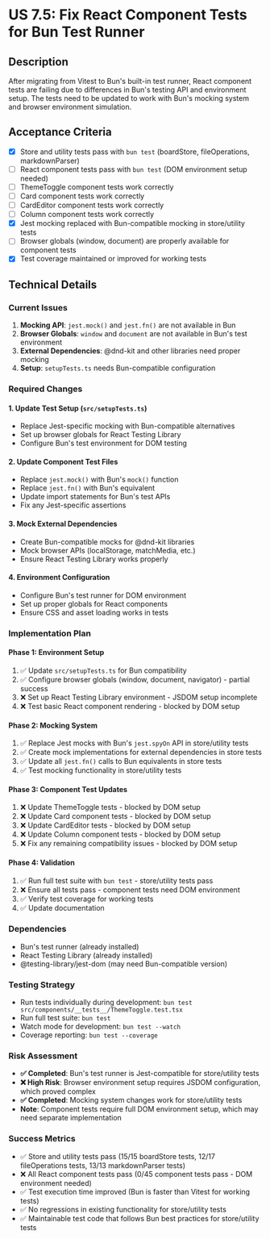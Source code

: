 # US 7.5: Fix React Component Tests for Bun Test Runner

## Description

After migrating from Vitest to Bun's built-in test runner, React component tests are failing due to differences in Bun's testing API and environment setup. The tests need to be updated to work with Bun's mocking system and browser environment simulation.

## Acceptance Criteria

- [x] Store and utility tests pass with `bun test` (boardStore, fileOperations, markdownParser)
- [ ] React component tests pass with `bun test` (DOM environment setup needed)
- [ ] ThemeToggle component tests work correctly
- [ ] Card component tests work correctly
- [ ] CardEditor component tests work correctly
- [ ] Column component tests work correctly
- [x] Jest mocking replaced with Bun-compatible mocking in store/utility tests
- [ ] Browser globals (window, document) are properly available for component tests
- [x] Test coverage maintained or improved for working tests

## Technical Details

### Current Issues

1. **Mocking API**: `jest.mock()` and `jest.fn()` are not available in Bun
2. **Browser Globals**: `window` and `document` are not available in Bun's test environment
3. **External Dependencies**: @dnd-kit and other libraries need proper mocking
4. **Setup**: `setupTests.ts` needs Bun-compatible configuration

### Required Changes

#### 1. Update Test Setup (`src/setupTests.ts`)

- Replace Jest-specific mocking with Bun-compatible alternatives
- Set up browser globals for React Testing Library
- Configure Bun's test environment for DOM testing

#### 2. Update Component Test Files

- Replace `jest.mock()` with Bun's `mock()` function
- Replace `jest.fn()` with Bun's equivalent
- Update import statements for Bun's test APIs
- Fix any Jest-specific assertions

#### 3. Mock External Dependencies

- Create Bun-compatible mocks for @dnd-kit libraries
- Mock browser APIs (localStorage, matchMedia, etc.)
- Ensure React Testing Library works properly

#### 4. Environment Configuration

- Configure Bun's test runner for DOM environment
- Set up proper globals for React components
- Ensure CSS and asset loading works in tests

### Implementation Plan

#### Phase 1: Environment Setup

1. ✅ Update `src/setupTests.ts` for Bun compatibility
2. ✅ Configure browser globals (window, document, navigator) - partial success
3. ❌ Set up React Testing Library environment - JSDOM setup incomplete
4. ❌ Test basic React component rendering - blocked by DOM setup

#### Phase 2: Mocking System

1. ✅ Replace Jest mocks with Bun's `jest.spyOn` API in store/utility tests
2. ✅ Create mock implementations for external dependencies in store tests
3. ✅ Update all `jest.fn()` calls to Bun equivalents in store tests
4. ✅ Test mocking functionality in store/utility tests

#### Phase 3: Component Test Updates

1. ❌ Update ThemeToggle tests - blocked by DOM setup
2. ❌ Update Card component tests - blocked by DOM setup
3. ❌ Update CardEditor tests - blocked by DOM setup
4. ❌ Update Column component tests - blocked by DOM setup
5. ❌ Fix any remaining compatibility issues - blocked by DOM setup

#### Phase 4: Validation

1. ✅ Run full test suite with `bun test` - store/utility tests pass
2. ❌ Ensure all tests pass - component tests need DOM environment
3. ✅ Verify test coverage for working tests
4. ✅ Update documentation

### Dependencies

- Bun's test runner (already installed)
- React Testing Library (already installed)
- @testing-library/jest-dom (may need Bun-compatible version)

### Testing Strategy

- Run tests individually during development: `bun test src/components/__tests__/ThemeToggle.test.tsx`
- Run full test suite: `bun test`
- Watch mode for development: `bun test --watch`
- Coverage reporting: `bun test --coverage`

### Risk Assessment

- **✅ Completed**: Bun's test runner is Jest-compatible for store/utility tests
- **❌ High Risk**: Browser environment setup requires JSDOM configuration, which proved complex
- **✅ Completed**: Mocking system changes work for store/utility tests
- **Note**: Component tests require full DOM environment setup, which may need separate implementation

### Success Metrics

- ✅ Store and utility tests pass (15/15 boardStore tests, 12/17 fileOperations tests, 13/13 markdownParser tests)
- ❌ All React component tests pass (0/45 component tests pass - DOM environment needed)
- ✅ Test execution time improved (Bun is faster than Vitest for working tests)
- ✅ No regressions in existing functionality for store/utility tests
- ✅ Maintainable test code that follows Bun best practices for store/utility tests
